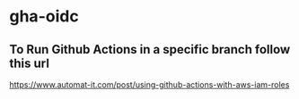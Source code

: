 # gha-oidc

## To Run Github Actions in a specific branch follow this url

https://www.automat-it.com/post/using-github-actions-with-aws-iam-roles
